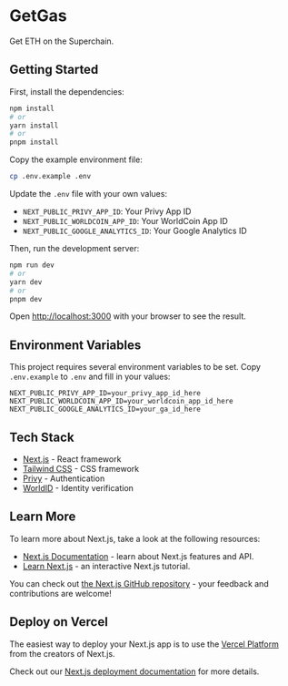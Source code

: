 # GetGas

Get ETH on the Superchain.

## Getting Started

First, install the dependencies:

```bash
npm install
# or
yarn install
# or
pnpm install
```

Copy the example environment file:

```bash
cp .env.example .env
```

Update the `.env` file with your own values:
- `NEXT_PUBLIC_PRIVY_APP_ID`: Your Privy App ID
- `NEXT_PUBLIC_WORLDCOIN_APP_ID`: Your WorldCoin App ID
- `NEXT_PUBLIC_GOOGLE_ANALYTICS_ID`: Your Google Analytics ID

Then, run the development server:

```bash
npm run dev
# or
yarn dev
# or
pnpm dev
```

Open [http://localhost:3000](http://localhost:3000) with your browser to see the result.

## Environment Variables

This project requires several environment variables to be set. Copy `.env.example` to `.env` and fill in your values:

```env
NEXT_PUBLIC_PRIVY_APP_ID=your_privy_app_id_here
NEXT_PUBLIC_WORLDCOIN_APP_ID=your_worldcoin_app_id_here
NEXT_PUBLIC_GOOGLE_ANALYTICS_ID=your_ga_id_here
```

## Tech Stack

- [Next.js](https://nextjs.org/) - React framework
- [Tailwind CSS](https://tailwindcss.com/) - CSS framework
- [Privy](https://privy.io/) - Authentication
- [WorldID](https://worldcoin.org/) - Identity verification

## Learn More

To learn more about Next.js, take a look at the following resources:

- [Next.js Documentation](https://nextjs.org/docs) - learn about Next.js features and API.
- [Learn Next.js](https://nextjs.org/learn) - an interactive Next.js tutorial.

You can check out [the Next.js GitHub repository](https://github.com/vercel/next.js/) - your feedback and contributions are welcome!

## Deploy on Vercel

The easiest way to deploy your Next.js app is to use the [Vercel Platform](https://vercel.com/new?utm_medium=default-template&filter=next.js&utm_source=create-next-app&utm_campaign=create-next-app-readme) from the creators of Next.js.

Check out our [Next.js deployment documentation](https://nextjs.org/docs/deployment) for more details.
